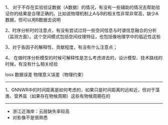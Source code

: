 1、 对于不存在实验验证数据（A数据）的情况，有没有一些辅助的情况去帮助验证你的结果是合理正确的。比如说物理机制上A与B的相关性非常非常高，缺少A数据，但可以用B数据去说明

2、时序分析时的注意点，有没有尝试过将一些空间信息与时谱信息融合的分析（监测方面）。这个空间模式包括空间纹理特征，也包括像地理学中的临近性这些


3、对于各因子的解释性、贡献程度，有没有什么注意点；


4、 在做时序分析模型的时候可解释性是怎么考虑进去的，设计模型、技术路线的时候，有没有什么相关经验

loss  数据误差 物理意义误差（物理约束）

---

1、GNNWR中的时间距离是如何考虑的，如果只是时间距离的远和近，但对于藻类、营养盐（如果存在物候周期）这些有物候周期在的


---
- 浙江近海岸：云层缺失率较高
- 对影像不是很熟悉